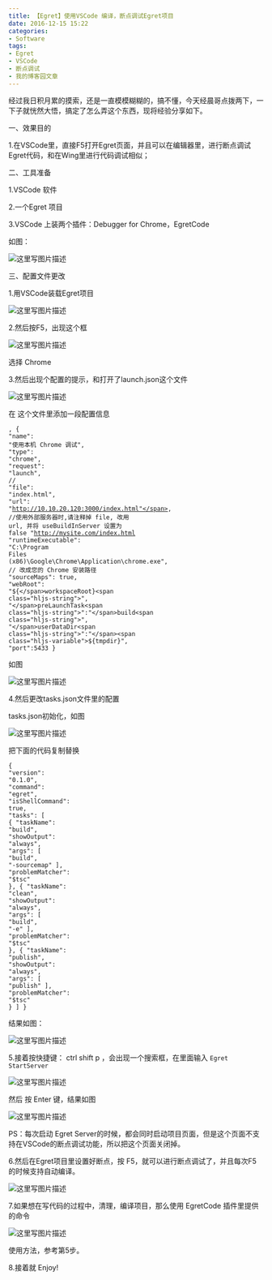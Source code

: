 ```yaml
---
title: 【Egret】使用VSCode 编译，断点调试Egret项目
date: 2016-12-15 15:22
categories:
- Software
tags:
- Egret
- VSCode
- 断点调试
- 我的博客园文章
---
```

<div class="markdown_views">


经过我日积月累的摸索，还是一直模模糊糊的，搞不懂，今天经晨哥点拨两下，一下子就恍然大悟，搞定了怎么弄这个东西，现将经验分享如下。

一、效果目的   

1.在VSCode里，直接F5打开Egret页面，并且可以在编辑器里，进行断点调试Egret代码，和在Wing里进行代码调试相似；

二、工具准备   

1.VSCode 软件   

2.一个Egret 项目   

3.VSCode 上装两个插件：Debugger for Chrome，EgretCode   

如图：   

![这里写图片描述](http://img.blog.csdn.net/20161215145523577?watermark/2/text/aHR0cDovL2Jsb2cuY3Nkbi5uZXQvYXJ2aW4w/font/5a6L5L2T/fontsize/400/fill/I0JBQkFCMA==/dissolve/70/gravity/SouthEast)

三、配置文件更改   

1.用VSCode装载Egret项目   

![这里写图片描述](http://img.blog.csdn.net/20161215145826188?watermark/2/text/aHR0cDovL2Jsb2cuY3Nkbi5uZXQvYXJ2aW4w/font/5a6L5L2T/fontsize/400/fill/I0JBQkFCMA==/dissolve/70/gravity/SouthEast)

2.然后按F5，出现这个框   

![这里写图片描述](http://img.blog.csdn.net/20161215150314456?watermark/2/text/aHR0cDovL2Jsb2cuY3Nkbi5uZXQvYXJ2aW4w/font/5a6L5L2T/fontsize/400/fill/I0JBQkFCMA==/dissolve/70/gravity/SouthEast)   

选择 Chrome

3.然后出现个配置的提示，和打开了launch.json这个文件   

![这里写图片描述](http://img.blog.csdn.net/20161215150549847?watermark/2/text/aHR0cDovL2Jsb2cuY3Nkbi5uZXQvYXJ2aW4w/font/5a6L5L2T/fontsize/400/fill/I0JBQkFCMA==/dissolve/70/gravity/SouthEast)   

在 这个文件里添加一段配置信息

<code class=" hljs ruby">,
        {
            <span class="hljs-string">"name"</span><span class="hljs-symbol">:</span> <span class="hljs-string">"使用本机 Chrome 调试"</span>,
            <span class="hljs-string">"type"</span><span class="hljs-symbol">:</span> <span class="hljs-string">"chrome"</span>,
            <span class="hljs-string">"request"</span><span class="hljs-symbol">:</span> <span class="hljs-string">"launch"</span>,
            <span class="hljs-regexp">//</span> <span class="hljs-string">"file"</span><span class="hljs-symbol">:</span> <span class="hljs-string">"index.html"</span>,
            <span class="hljs-string">"url"</span><span class="hljs-symbol">:</span> <span class="hljs-string">"http://10.10.20.120:3000/index.html"</span>, <span class="hljs-regexp">//</span>使用外部服务器时,请注释掉 file, 改用 url, 并将 useBuildInServer 设置为 <span class="hljs-keyword">false</span> <span class="hljs-string">"http://mysite.com/index.html
            "</span>runtimeExecutable<span class="hljs-string">": "</span><span class="hljs-constant">C</span><span class="hljs-symbol">:</span>\\<span class="hljs-constant">Program</span> <span class="hljs-constant">Files</span> (x86)\\<span class="hljs-constant">Google</span>\\<span class="hljs-constant">Chrome</span>\\<span class="hljs-constant">Application</span>\\chrome.exe<span class="hljs-string">", // 改成您的 Chrome 安装路径
            "</span>sourceMaps<span class="hljs-string">": true,
            "</span>webRoot<span class="hljs-string">": "</span><span class="hljs-variable">${</span>workspaceRoot}<span class="hljs-string">",
            "</span>preLaunchTask<span class="hljs-string">":"</span>build<span class="hljs-string">",
            "</span>userDataDir<span class="hljs-string">":"</span><span class="hljs-variable">${</span>tmpdir}<span class="hljs-string">",
            "</span>port<span class="hljs-string">":5433
        }</span></code>

如图   

![这里写图片描述](http://img.blog.csdn.net/20161215150803894?watermark/2/text/aHR0cDovL2Jsb2cuY3Nkbi5uZXQvYXJ2aW4w/font/5a6L5L2T/fontsize/400/fill/I0JBQkFCMA==/dissolve/70/gravity/SouthEast)

4.然后更改tasks.json文件里的配置   

tasks.json初始化，如图   

![这里写图片描述](http://img.blog.csdn.net/20161215150944178?watermark/2/text/aHR0cDovL2Jsb2cuY3Nkbi5uZXQvYXJ2aW4w/font/5a6L5L2T/fontsize/400/fill/I0JBQkFCMA==/dissolve/70/gravity/SouthEast)   

把下面的代码复制替换

<code class=" hljs json">{
    "<span class="hljs-attribute">version</span>": <span class="hljs-value"><span class="hljs-string">"0.1.0"</span></span>,
    "<span class="hljs-attribute">command</span>": <span class="hljs-value"><span class="hljs-string">"egret"</span></span>,
    "<span class="hljs-attribute">isShellCommand</span>": <span class="hljs-value"><span class="hljs-literal">true</span></span>,
    "<span class="hljs-attribute">tasks</span>": <span class="hljs-value">[
        {
            "<span class="hljs-attribute">taskName</span>": <span class="hljs-value"><span class="hljs-string">"build"</span></span>,
            "<span class="hljs-attribute">showOutput</span>": <span class="hljs-value"><span class="hljs-string">"always"</span></span>,
            "<span class="hljs-attribute">args</span>": <span class="hljs-value">[
                <span class="hljs-string">"build"</span>,
                <span class="hljs-string">"-sourcemap"</span>
            ]</span>,
            "<span class="hljs-attribute">problemMatcher</span>": <span class="hljs-value"><span class="hljs-string">"$tsc"</span>
        </span>},
        {
            "<span class="hljs-attribute">taskName</span>": <span class="hljs-value"><span class="hljs-string">"clean"</span></span>,
            "<span class="hljs-attribute">showOutput</span>": <span class="hljs-value"><span class="hljs-string">"always"</span></span>,
            "<span class="hljs-attribute">args</span>": <span class="hljs-value">[
                <span class="hljs-string">"build"</span>,
                <span class="hljs-string">"-e"</span>
            ]</span>,
            "<span class="hljs-attribute">problemMatcher</span>": <span class="hljs-value"><span class="hljs-string">"$tsc"</span>
        </span>},
        {
            "<span class="hljs-attribute">taskName</span>": <span class="hljs-value"><span class="hljs-string">"publish"</span></span>,
            "<span class="hljs-attribute">showOutput</span>": <span class="hljs-value"><span class="hljs-string">"always"</span></span>,
            "<span class="hljs-attribute">args</span>": <span class="hljs-value">[
                <span class="hljs-string">"publish"</span>
            ]</span>,
            "<span class="hljs-attribute">problemMatcher</span>": <span class="hljs-value"><span class="hljs-string">"$tsc"</span>
        </span>}
    ]
</span>}</code>

结果如图：   

![这里写图片描述](http://img.blog.csdn.net/20161215151044226?watermark/2/text/aHR0cDovL2Jsb2cuY3Nkbi5uZXQvYXJ2aW4w/font/5a6L5L2T/fontsize/400/fill/I0JBQkFCMA==/dissolve/70/gravity/SouthEast)

5.接着按快捷键： ctrl shift p ，会出现一个搜索框，在里面输入 `Egret StartServer`   

![这里写图片描述](http://img.blog.csdn.net/20161215151413089?watermark/2/text/aHR0cDovL2Jsb2cuY3Nkbi5uZXQvYXJ2aW4w/font/5a6L5L2T/fontsize/400/fill/I0JBQkFCMA==/dissolve/70/gravity/SouthEast)   

然后 按 Enter 键，结果如图   

![这里写图片描述](http://img.blog.csdn.net/20161215151606561?watermark/2/text/aHR0cDovL2Jsb2cuY3Nkbi5uZXQvYXJ2aW4w/font/5a6L5L2T/fontsize/400/fill/I0JBQkFCMA==/dissolve/70/gravity/SouthEast)   

PS：每次启动 Egret Server的时候，都会同时启动项目页面，但是这个页面不支持在VSCode的断点调试功能，所以把这个页面关闭掉。

6.然后在Egret项目里设置好断点，按 F5，就可以进行断点调试了，并且每次F5的时候支持自动编译。   

![这里写图片描述](http://img.blog.csdn.net/20161215151931050?watermark/2/text/aHR0cDovL2Jsb2cuY3Nkbi5uZXQvYXJ2aW4w/font/5a6L5L2T/fontsize/400/fill/I0JBQkFCMA==/dissolve/70/gravity/SouthEast)

7.如果想在写代码的过程中，清理，编译项目，那么使用 EgretCode 插件里提供的命令   

![这里写图片描述](http://img.blog.csdn.net/20161215152126699?watermark/2/text/aHR0cDovL2Jsb2cuY3Nkbi5uZXQvYXJ2aW4w/font/5a6L5L2T/fontsize/400/fill/I0JBQkFCMA==/dissolve/70/gravity/SouthEast)   

使用方法，参考第5步。

8.接着就 Enjoy!

</div>